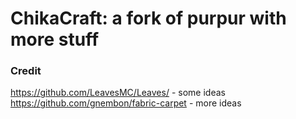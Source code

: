# ChikaCraft: a fork of purpur with more stuff

### Credit
https://github.com/LeavesMC/Leaves/ - some ideas
https://github.com/gnembon/fabric-carpet - more ideas